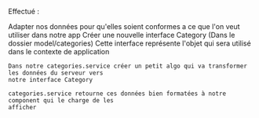 Effectué :

Adapter nos données pour qu'elles soient conformes a ce que l'on veut utiliser dans notre app
Créer une nouvelle interface Category (Dans le dossier model/categories)
Cette interface représente l'objet qui sera utilisé dans le contexte de application

    Dans notre categories.service créer un petit algo qui va transformer les données du serveur vers
    notre interface Category

    categories.service retourne ces données bien formatées à notre component qui le charge de les
    afficher
